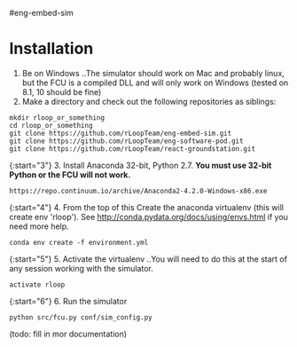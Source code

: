 #eng-embed-sim

# Installation

1. Be on Windows
..The simulator should work on Mac and probably linux, but the FCU is a compiled DLL and will only work on Windows (tested on 8.1, 10 should be fine)
2. Make a directory and check out the following repositories as siblings: 
```
mkdir rloop_or_something
cd rloop_or_something
git clone https://github.com/rLoopTeam/eng-embed-sim.git
git clone https://github.com/rLoopTeam/eng-software-pod.git
git clone https://github.com/rLoopTeam/react-groundstation.git
```
{:start="3"}
3. Install Anaconda 32-bit, Python 2.7. __You must use 32-bit Python or the FCU will not work.__
```
https://repo.continuum.io/archive/Anaconda2-4.2.0-Windows-x86.exe
```
{:start="4"}
4. From the top of this Create the anaconda virtualenv (this will create env 'rloop'). See http://conda.pydata.org/docs/using/envs.html if you need more help.
```
conda env create -f environment.yml
```
{:start="5"}
5. Activate the virtualenv
..You will need to do this at the start of any session working with the simulator.
```
activate rloop
```
{:start="6"}
6. Run the simulator
```
python src/fcu.py conf/sim_config.py
```

(todo: fill in mor documentation)